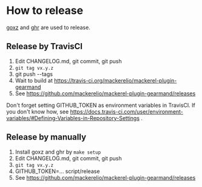 # How to release

[goxz](https://github.com/Songmu/goxz) and [ghr](https://github.com/tcnksm/ghr) are used to release.

## Release by TravisCI

1. Edit CHANGELOG.md, git commit, git push
2. `git tag vx.y.z`
3. git push --tags
4. Wait to build at https://travis-ci.org/mackerelio/mackerel-plugin-gearmand
5. See https://github.com/mackerelio/mackerel-plugin-gearmand/releases

Don't forget setting GITHUB_TOKEN as environment variables in TravisCI.  If you don't know how, see https://docs.travis-ci.com/user/environment-variables/#Defining-Variables-in-Repository-Settings .

## Release by manually

1. Install goxz and ghr by `make setup`
2. Edit CHANGELOG.md, git commit, git push
3. `git tag vx.y.z`
4. GITHUB_TOKEN=... script/release
5. See https://github.com/mackerelio/mackerel-plugin-gearmand/releases
